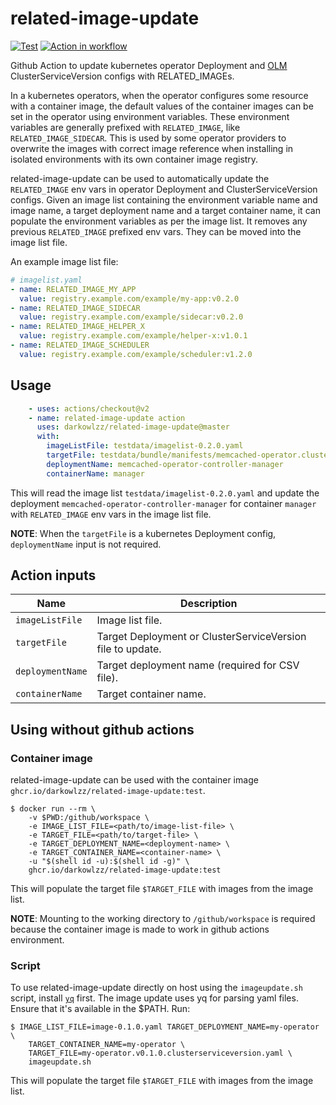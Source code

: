 # related-image-update

[![Test](https://github.com/darkowlzz/related-image-update/workflows/Test/badge.svg)](https://github.com/darkowlzz/related-image-update/actions?query=workflow%3ATest)
[![Action in workflow](https://github.com/darkowlzz/related-image-update/workflows/Action%20in%20workflow/badge.svg)](https://github.com/darkowlzz/related-image-update/actions?query=workflow%3A%22Action+in+workflow%22)

Github Action to update kubernetes operator Deployment and
[OLM](olm.operatorframework.io/) ClusterServiceVersion configs with
RELATED_IMAGEs.

In a kubernetes operators, when the operator configures some resource with a
container image, the default values of the container images can be set in the
operator using environment variables. These environment variables are generally
prefixed with `RELATED_IMAGE`, like `RELATED_IMAGE_SIDECAR`. This is used by
some operator providers to overwrite the images with correct image reference
when installing in isolated environments with its own container image registry.

related-image-update can be used to automatically update the `RELATED_IMAGE`
env vars in operator Deployment and ClusterServiceVersion configs. Given an
image list containing the environment variable name and image name, a target
deployment name and a target container name, it can populate the environment
variables as per the image list. It removes any previous `RELATED_IMAGE`
prefixed env vars. They can be moved into the image list file.

An example image list file:

```yaml
# imagelist.yaml
- name: RELATED_IMAGE_MY_APP
  value: registry.example.com/example/my-app:v0.2.0
- name: RELATED_IMAGE_SIDECAR
  value: registry.example.com/example/sidecar:v0.2.0
- name: RELATED_IMAGE_HELPER_X
  value: registry.example.com/example/helper-x:v1.0.1
- name: RELATED_IMAGE_SCHEDULER
  value: registry.example.com/example/scheduler:v1.2.0
```

## Usage

```yaml
    - uses: actions/checkout@v2
    - name: related-image-update action
      uses: darkowlzz/related-image-update@master
      with:
        imageListFile: testdata/imagelist-0.2.0.yaml
        targetFile: testdata/bundle/manifests/memcached-operator.clusterserviceversion.yaml
        deploymentName: memcached-operator-controller-manager
        containerName: manager
```

This will read the image list `testdata/imagelist-0.2.0.yaml` and update the
deployment `memcached-operator-controller-manager` for container `manager` with
`RELATED_IMAGE` env vars in the image list file.

**NOTE**: When the `targetFile` is a kubernetes Deployment config,
`deploymentName` input is not required.

## Action inputs

| Name | Description |
| --- | --- |
| `imageListFile` | Image list file. |
| `targetFile` | Target Deployment or ClusterServiceVersion file to update. |
| `deploymentName` | Target deployment name (required for CSV file). |
| `containerName` | Target container name. |

## Using without github actions

### Container image

related-image-update can be used with the container image
`ghcr.io/darkowlzz/related-image-update:test`.

```console
$ docker run --rm \
	-v $PWD:/github/workspace \
	-e IMAGE_LIST_FILE=<path/to/image-list-file> \
	-e TARGET_FILE=<path/to/target-file> \
	-e TARGET_DEPLOYMENT_NAME=<deployment-name> \
	-e TARGET_CONTAINER_NAME=<container-name> \
	-u "$(shell id -u):$(shell id -g)" \
	ghcr.io/darkowlzz/related-image-update:test
```

This will populate the target file `$TARGET_FILE` with images from the image
list.

**NOTE**: Mounting to the working directory to `/github/workspace` is required
because the container image is made to work in github actions environment.

### Script

To use related-image-update directly on host using the `imageupdate.sh` script,
install [`yq`](https://github.com/mikefarah/yq/) first. The image update uses
yq for parsing yaml files. Ensure that it's available in the $PATH.
Run:

```console
$ IMAGE_LIST_FILE=image-0.1.0.yaml TARGET_DEPLOYMENT_NAME=my-operator \
 	TARGET_CONTAINER_NAME=my-operator \
 	TARGET_FILE=my-operator.v0.1.0.clusterserviceversion.yaml \
 	imageupdate.sh
```

This will populate the target file `$TARGET_FILE` with images from the image
list.
